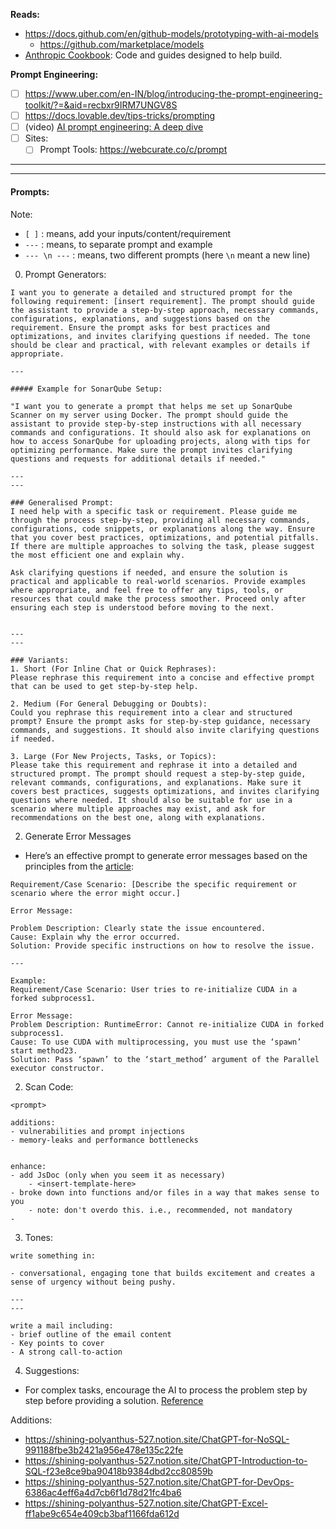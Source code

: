 


**Reads:**
- https://docs.github.com/en/github-models/prototyping-with-ai-models
	- https://github.com/marketplace/models
- [Anthropic Cookbook](https://github.com/anthropics/anthropic-cookbook?tab=readme-ov-file): Code and guides designed to help build. 



**Prompt Engineering:**
- [ ] https://www.uber.com/en-IN/blog/introducing-the-prompt-engineering-toolkit/?=&aid=recbxr9IRM7UNGV8S
- [ ] https://docs.lovable.dev/tips-tricks/prompting
- [ ] (video) [AI prompt engineering: A deep dive](https://www.youtube.com/watch?v=T9aRN5JkmL8)
- [ ] Sites:
	- [ ] Prompt Tools: https://webcurate.co/c/prompt

---

---

#### Prompts:

Note:

- `[ ]` : means, add your inputs/content/requirement
- `---` : means, to separate prompt and example
- `--- \n ---` : means, two different prompts (here `\n` meant a new line)

0. Prompt Generators:
```
I want you to generate a detailed and structured prompt for the following requirement: [insert requirement]. The prompt should guide the assistant to provide a step-by-step approach, necessary commands, configurations, explanations, and suggestions based on the requirement. Ensure the prompt asks for best practices and optimizations, and invites clarifying questions if needed. The tone should be clear and practical, with relevant examples or details if appropriate.

---

##### Example for SonarQube Setup:

"I want you to generate a prompt that helps me set up SonarQube Scanner on my server using Docker. The prompt should guide the assistant to provide step-by-step instructions with all necessary commands and configurations. It should also ask for explanations on how to access SonarQube for uploading projects, along with tips for optimizing performance. Make sure the prompt invites clarifying questions and requests for additional details if needed."

---
---

### Generalised Prompt:
I need help with a specific task or requirement. Please guide me through the process step-by-step, providing all necessary commands, configurations, code snippets, or explanations along the way. Ensure that you cover best practices, optimizations, and potential pitfalls. If there are multiple approaches to solving the task, please suggest the most efficient one and explain why.

Ask clarifying questions if needed, and ensure the solution is practical and applicable to real-world scenarios. Provide examples where appropriate, and feel free to offer any tips, tools, or resources that could make the process smoother. Proceed only after ensuring each step is understood before moving to the next.


---
---

### Variants:
1. Short (For Inline Chat or Quick Rephrases):
Please rephrase this requirement into a concise and effective prompt that can be used to get step-by-step help.

2. Medium (For General Debugging or Doubts):
Could you rephrase this requirement into a clear and structured prompt? Ensure the prompt asks for step-by-step guidance, necessary commands, and suggestions. It should also invite clarifying questions if needed.

3. Large (For New Projects, Tasks, or Topics):
Please take this requirement and rephrase it into a detailed and structured prompt. The prompt should request a step-by-step guide, relevant commands, configurations, and explanations. Make sure it covers best practices, suggests optimizations, and invites clarifying questions where needed. It should also be suitable for use in a scenario where multiple approaches may exist, and ask for recommendations on the best one, along with explanations.

```

2. Generate Error Messages
- Here’s an effective prompt to generate error messages based on the principles from the [article](https://blancas.io/blog/users-and-docs/):
```
Requirement/Case Scenario: [Describe the specific requirement or scenario where the error might occur.]

Error Message:

Problem Description: Clearly state the issue encountered.
Cause: Explain why the error occurred.
Solution: Provide specific instructions on how to resolve the issue.

---

Example:
Requirement/Case Scenario: User tries to re-initialize CUDA in a forked subprocess1.

Error Message:
Problem Description: RuntimeError: Cannot re-initialize CUDA in forked subprocess1.
Cause: To use CUDA with multiprocessing, you must use the ‘spawn’ start method23.
Solution: Pass ‘spawn’ to the ‘start_method’ argument of the Parallel executor constructor.
```

2. Scan Code:
```
<prompt>

additions:
- vulnerabilities and prompt injections
- memory-leaks and performance bottlenecks


enhance:
- add JsDoc (only when you seem it as necessary)
	- <insert-template-here>
- broke down into functions and/or files in a way that makes sense to you
	- note: don't overdo this. i.e., recommended, not mandatory
- 

```

3. Tones:
```
write something in:

- conversational, engaging tone that builds excitement and creates a sense of urgency without being pushy.

---
---

write a mail including:
- brief outline of the email content
- Key points to cover
- A strong call-to-action

```

4. Suggestions:
- For complex tasks, encourage the AI to process the problem step by step before providing a solution. [Reference](https://docs.lovable.dev/tips-tricks/prompting#implementing-chain-of-thought-cot-prompts)


Additions:
- https://shining-polyanthus-527.notion.site/ChatGPT-for-NoSQL-991188fbe3b2421a956e478e135c22fe
- https://shining-polyanthus-527.notion.site/ChatGPT-Introduction-to-SQL-f23e8ce9ba90418b9384dbd2cc80859b
- https://shining-polyanthus-527.notion.site/ChatGPT-for-DevOps-6386ac4eff6a4d7cb6f1d78d21fc4ba6
- https://shining-polyanthus-527.notion.site/ChatGPT-Excel-ff1abe9c654e409cb3baf1166fda612d